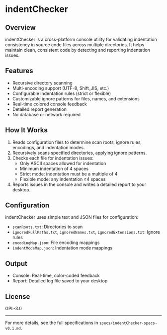 # indentChecker

## Overview
indentChecker is a cross-platform console utility for validating indentation consistency in source code files across multiple directories. It helps maintain clean, consistent code by detecting and reporting indentation issues.

## Features
- Recursive directory scanning
- Multi-encoding support (UTF-8, Shift_JIS, etc.)
- Configurable indentation rules (strict or flexible)
- Customizable ignore patterns for files, names, and extensions
- Real-time colored console feedback
- Detailed report generation
- No database or network required

## How It Works
1. Reads configuration files to determine scan roots, ignore rules, encodings, and indentation modes.
2. Recursively scans specified directories, applying ignore patterns.
3. Checks each file for indentation issues:
   - Only ASCII spaces allowed for indentation
   - Minimum indentation of 4 spaces
   - Strict mode: indentation must be a multiple of 4
   - Flexible mode: any indentation ≥4 spaces
4. Reports issues in the console and writes a detailed report to your desktop.

## Configuration
indentChecker uses simple text and JSON files for configuration:
- `scanRoots.txt`: Directories to scan
- `ignoredFullPaths.txt`, `ignoredNames.txt`, `ignoredExtensions.txt`: Ignore rules
- `encodingMap.json`: File encoding mappings
- `indentModeMap.json`: Indentation mode mappings

## Output
- Console: Real-time, color-coded feedback
- Report: Detailed log file saved to your desktop

## License
GPL-3.0

---
For more details, see the full specifications in `specs/indentChecker-specs-v0.1.md`.